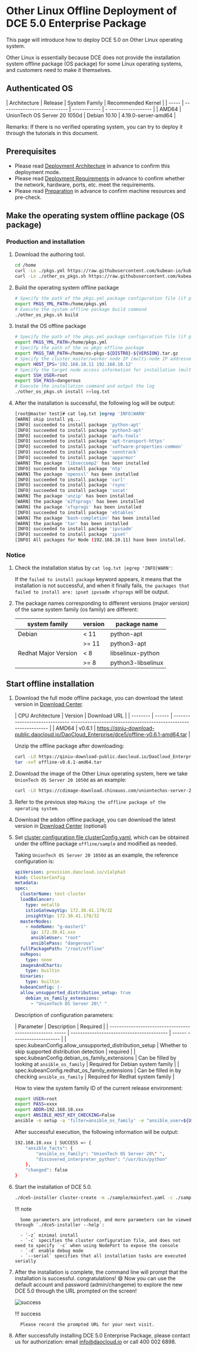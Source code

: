 # Other Linux Offline Deployment of DCE 5.0 Enterprise Package

This page will introduce how to deploy DCE 5.0 on Other Linux operating system.

Other Linux is essentially because DCE does not provide the installation system offline package (OS package) for some Linux operating systems, and customers need to make it themselves.

## Authenticated OS

| Architecture | Release | System Family | Recommended Kernel |
| ----- | ---------------------------- | ------------ | - ------------------ |
| AMD64 | UnionTech OS Server 20 1050d | Debian 10.10 | 4.19.0-server-amd64 |

Remarks: If there is no verified operating system, you can try to deploy it through the tutorials in this document.

## Prerequisites

- Please read [Deployment Architecture](../commercial/deploy-arch.md) in advance to confirm this deployment mode.
- Please read [Deployment Requirements](../commercial/deploy-requirements.md) in advance to confirm whether the network, hardware, ports, etc. meet the requirements.
- Please read [Preparation](../commercial/prepare.md) in advance to confirm machine resources and pre-check.

## Make the operating system offline package (OS package)

### Production and installation

1. Download the authoring tool.

     ```bash
     cd /home
     curl -Lo ./pkgs.yml https://raw.githubusercontent.com/kubean-io/kubean/main/build/os-packages/others/pkgs.yml
     curl -Lo ./other_os_pkgs.sh https://raw.githubusercontent.com/kubean-io/kubean/main/build/os-packages/others/other_os_pkgs.sh && chmod +x other_os_pkgs.sh
     ```

2. Build the operating system offline package

     ```bash
     # Specify the path of the pkgs.yml package configuration file (if pkgs.yml is located in the same path as other_os_pkgs.sh, you can not set this environment variable)
     export PKGS_YML_PATH=/home/pkgs.yml
     # Execute the system offline package build command
     ./other_os_pkgs.sh build
     ```

3. Install the OS offline package

     ```bash
     # Specify the path of the pkgs.yml package configuration file (if pkgs.yml is located in the same path as other_os_pkgs.sh, you can not set this environment variable)
     export PKGS_YML_PATH=/home/pkgs.yml
     # Specify the path of the os pkgs offline package
     export PKGS_TAR_PATH=/home/os-pkgs-${DISTRO}-${VERSION}.tar.gz
     # Specify the cluster master/worker node IP (multi-node IP addresses are separated by spaces)
     export HOST_IPS='192.168.10.11 192.168.10.12'
     # Specify the target node access information for installation (multi-node usernames and passwords must be consistent)
     export SSH_USER=root
     export SSH_PASS=dangerous
     # Execute the installation command and output the log
     ./other_os_pkgs.sh install >>log.txt
     ```

4. After the installation is successful, the following log will be output:

     ```bash
     [root@master test]# cat log.txt |egrep 'INFO|WARN'
     [WARN] skip install yq...
     [INFO] succeeded to install package 'python-apt'
     [INFO] succeeded to install package 'python3-apt'
     [INFO] succeeded to install package 'aufs-tools'
     [INFO] succeeded to install package 'apt-transport-https'
     [INFO] succeeded to install package 'software-properties-common'
     [INFO] succeeded to install package 'conntrack'
     [INFO] succeeded to install package 'apparmor'
     [WARN] The package 'libseccomp2' has been installed
     [INFO] succeeded to install package 'ntp'
     [WARN] The package 'openssl' has been installed
     [INFO] succeeded to install package 'curl'
     [INFO] succeeded to install package 'rsync'
     [INFO] succeeded to install package 'socat'
     [WARN] The package 'unzip' has been installed
     [WARN] the package 'e2fsprogs' has been installed
     [WARN] the package 'xfsprogs' has been installed
     [INFO] succeeded to install package 'ebtables'
     [WARN] The package 'bash-completion' has been installed
     [WARN] the package 'tar' has been installed
     [INFO] succeeded to install package 'ipvsadm'
     [INFO] succeeded to install package 'ipset'
     [INFO] All packages for Node (192.168.10.11) have been installed.
     ```

### Notice

1. Check the installation status by `cat log.txt |egrep 'INFO|WARN'`:

     If the `failed to install package` keyword appears, it means that the installation is not successful, and when it finally fails, `the packages that failed to install are: ipset ipvsadm xfsprogs` will be output.

2. The package names corresponding to different versions (major version) of the same system family (os family) are different:

     | system family | version | package name |
     | -------------------- | ----- | ------------------ |
     | Debian | < 11 | python-apt |
     | | >= 11 | python3-apt |
     | Redhat Major Version | < 8 | libselinux-python |
     | | \>= 8 | python3-libselinux |

## Start offline installation

1. Download the full mode offline package, you can download the latest version in [Download Center](https://docs.daocloud.io/download/dce5/).

     | CPU Architecture | Version | Download URL |
     | -------- | ------ | ------------------------------ -------------------------------------------------- -------------- |
     | AMD64 | v0.6.1 | <https://qiniu-download-public.daocloud.io/DaoCloud_Enterprise/dce5/offline-v0.6.1-amd64.tar> |

     Unzip the offline package after downloading:

     ```bash
     curl -LO https://qiniu-download-public.daocloud.io/DaoCloud_Enterprise/dce5/offline-v0.6.1-amd64.tar
     tar -xvf offline-v0.6.1-amd64.tar
     ```

2. Download the image of the Other Linux operating system, here we take `UnionTech OS Server 20 1050d` as an example:

     ```bash
     curl -LO https://cdimage-download.chinauos.com/uniontechos-server-20-1050d-amd64.iso
     ```

3. Refer to the previous step `Making the offline package of the operating system`.

4. Download the addon offline package, you can download the latest version in [Download Center](../../download/dce5.md) (optional)

5. Set [cluster configuration file clusterConfig.yaml](../commercial/cluster-config.md), which can be obtained under the offline package `offline/sample` and modified as needed.

     Taking `UnionTech OS Server 20 1050d` as an example, the reference configuration is:

     ```yaml
     apiVersion: provision.daocloud.io/v1alpha3
     kind: ClusterConfig
     metadata:
     spec:
       clusterName: test-cluster
       loadBalancer:
         type: metallb
         istioGatewayVip: 172.30.41.179/32
         insightVip: 172.30.41.178/32
       masterNodes:
         - nodeName: "g-master1"
           ip: 172.30.41.xxx
           ansibleUser: "root"
           ansiblePass: "dangerous"
       fullPackagePath: "/root/offline"
       osRepos:
         type: none
       imagesAndCharts:
         type: builtin
       binaries:
         type: builtin
       kubeanConfig: |-
       allow_unsupported_distribution_setup: true
         debian_os_family_extensions:
           - "UnionTech OS Server 20\" "
     ```

     Description of configuration parameters:

     | Parameter | Description | Required |
     | -------------------------------------------------- ----- | ----------------------------------------- | ------ -------------------- |
     | spec.kubeanConfig.allow_unsupported_distribution_setup | Whether to skip supported distribution detection | required |
     | spec.kubeanConfig.debian_os_family_extensions | Can be filled by looking at `ansible_os_family` | Required for Debian system family |
     | spec.kubeanConfig.redhat_os_family_extensions | Can be filled in by checking `ansible_os_family` | Required for Redhat system family |

     How to view the system family ID of the current release environment:

     ```bash
     export USER=root
     export PASS=xxxx
     export ADDR=192.168.10.xxx
     export ANSIBLE_HOST_KEY_CHECKING=False
     ansible -m setup -a 'filter=ansible_os_family' -e "ansible_user=${USER} ansible_password=${PASS}" -i ${ADDR}, all
     ```

     After successful execution, the following information will be output:

     ```bash
     192.168.10.xxx | SUCCESS => {
         "ansible_facts": {
             "ansible_os_family": "UnionTech OS Server 20\" ",
             "discovered_interpreter_python": "/usr/bin/python"
         },
         "changed": false
     }
     ```

6. Start the installation of DCE 5.0.

     ```bash
     ./dce5-installer cluster-create -m ./sample/mainfest.yaml -c ./sample/clusterConfig.yaml
     ```

     !!! note

         Some parameters are introduced, and more parameters can be viewed through `./dce5-installer --help`:

         - `-z` minimal install
         - `-c` specifies the cluster configuration file, and does not need to specify `-c` when using NodePort to expose the console
         - `-d` enable debug mode
         - `--serial` specifies that all installation tasks are executed serially

7. After the installation is complete, the command line will prompt that the installation is successful. congratulations! :smile: Now you can use the default account and password (admin/changeme) to explore the new DCE 5.0 through the URL prompted on the screen!

     ![success](https://docs.daocloud.io/daocloud-docs-images/docs/install/images/success.png)

     !!! success

         Please record the prompted URL for your next visit.

8. After successfully installing DCE 5.0 Enterprise Package, please contact us for authorization: email [info@daocloud.io](mailto:info@daocloud.io) or call 400 002 6898.
